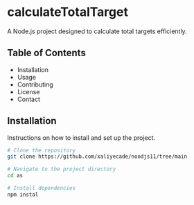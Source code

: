 # calculateTotalTarget

A Node.js project designed to calculate total targets efficiently.

## Table of Contents

* Installation
* Usage
* Contributing
* License
* Contact

## Installation

Instructions on how to install and set up the project.

```bash
# Clone the repository
git clone https://github.com/xaliyecade/noodjs11/tree/main

# Navigate to the project directory
cd as

# Install dependencies
npm instal
